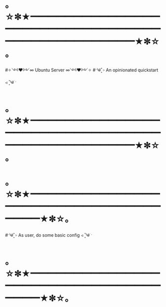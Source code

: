 # ｡☆✼★━━━━━━━━━━━━━━━━━━━━━━━━━━━━━━━━━━━━━━━━━━━━━━━━★✼☆｡
#✧༺♥༻∞     Ubuntu Server                         ∞༺♥༻✧
#ˑ༄ؘ ۪۪۫۫ ▹       An opinionated quickstart               ◃ ۪۪۫۫ ༄ؘ ˑ
# ｡☆✼★━━━━━━━━━━━━━━━━━━━━━━━━━━━━━━━━━━━━━━━━━━━━━━━━★✼☆｡


# ｡☆✼★━━━━━━━━━━━━━━━━━━━━━━━━━━━━━━━━━━━━━★✼☆｡
#ˑ༄ؘ ۪۪۫۫ ▹ As user, do some basic config    ◃ ۪۪۫۫ ༄ؘ ˑ
# ｡☆✼★━━━━━━━━━━━━━━━━━━━━━━━━━━━━━━━━━━━━━★✼☆｡

